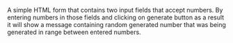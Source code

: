 A simple HTML form that contains two input fields that accept numbers.
By entering numbers in those fields and clicking on generate button 
as a result it will show a message containing random generated number 
that was being generated in range between entered numbers.
